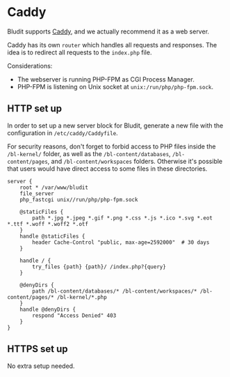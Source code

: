 # Caddy

<!-- position: 2 -->

Bludit supports [Caddy](https://caddyserver.com/), and we actually recommend it as a web server.

Caddy has its own `router` which handles all requests and responses. The idea is to redirect all requests to the `index.php` file.

Considerations:

- The webserver is running PHP-FPM as CGI Process Manager.
- PHP-FPM is listening on Unix socket at `unix:/run/php/php-fpm.sock`.

## HTTP set up

In order to set up a new server block for Bludit, generate a new file with the configuration in `/etc/caddy/Caddyfile`.

For security reasons, don't forget to forbid access to PHP files inside the `/bl-kernel/` folder, as well as the `/bl-content/databases`, `/bl-content/pages`, and `/bl-content/workspaces` folders. Otherwise it's possible that users would have direct access to some files in these directories.

```
server {
    root * /var/www/bludit
    file_server
    php_fastcgi unix//run/php/php-fpm.sock

    @staticFiles {
        path *.jpg *.jpeg *.gif *.png *.css *.js *.ico *.svg *.eot *.ttf *.woff *.woff2 *.otf
    }
    handle @staticFiles {
        header Cache-Control "public, max-age=2592000"  # 30 days
    }

    handle / {
        try_files {path} {path}/ /index.php?{query}
    }

    @denyDirs {
        path /bl-content/databases/* /bl-content/workspaces/* /bl-content/pages/* /bl-kernel/*.php
    }
    handle @denyDirs {
        respond "Access Denied" 403
    }
}
```

## HTTPS set up

No extra setup needed.

